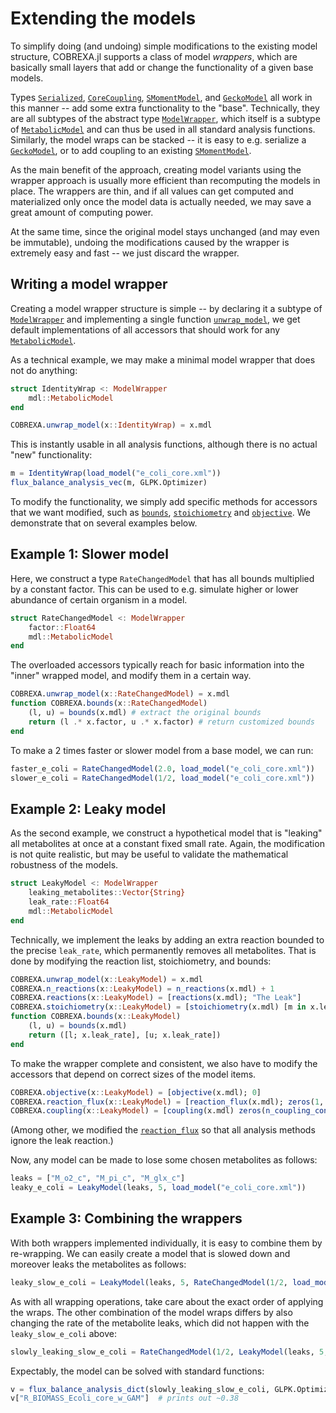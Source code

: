 
# Extending the models

To simplify doing (and undoing) simple modifications to the existing model
structure, COBREXA.jl supports a class of model _wrappers_, which are basically
small layers that add or change the functionality of a given base models.

Types [`Serialized`](@ref), [`CoreCoupling`](@ref), [`SMomentModel`](@ref), and
[`GeckoModel`](@ref) all work in this manner -- add some extra functionality to
the "base". Technically, they are all subtypes of the abstract type
[`ModelWrapper`](@ref), which itself is a subtype of [`MetabolicModel`](@ref)
and can thus be used in all standard analysis functions.  Similarly, the model
wraps can be stacked -- it is easy to e.g. serialize a [`GeckoModel`](@ref), or
to add coupling to an existing [`SMomentModel`](@ref).

As the main benefit of the approach, creating model variants using the wrapper
approach is usually more efficient than recomputing the models in place. The
wrappers are thin, and if all values can get computed and materialized only once
the model data is actually needed, we may save a great amount of computing
power.

At the same time, since the original model stays unchanged (and may even be
immutable), undoing the modifications caused by the wrapper is extremely easy
and fast -- we just discard the wrapper.

## Writing a model wrapper

Creating a model wrapper structure is simple -- by declaring it a subtype of
[`ModelWrapper`](@ref) and implementing a single function
[`unwrap_model`](@ref), we get default implementations of all accessors that
should work for any [`MetabolicModel`](@ref).

As a technical example, we may make a minimal model wrapper that does not do
anything:

```julia
struct IdentityWrap <: ModelWrapper
    mdl::MetabolicModel
end

COBREXA.unwrap_model(x::IdentityWrap) = x.mdl
```

This is instantly usable in all analysis functions, although there is no
actual "new" functionality:

```julia
m = IdentityWrap(load_model("e_coli_core.xml"))
flux_balance_analysis_vec(m, GLPK.Optimizer)
```

To modify the functionality, we simply add specific methods for accessors that
we want modified, such as [`bounds`](@ref), [`stoichiometry`](@ref) and
[`objective`](@ref). We demonstrate that on several examples below.

## Example 1: Slower model

Here, we construct a type `RateChangedModel` that has all bounds multiplied by
a constant factor. This can be used to e.g. simulate higher or lower abundance
of certain organism in a model.

```julia
struct RateChangedModel <: ModelWrapper
    factor::Float64
    mdl::MetabolicModel
end
```

The overloaded accessors typically reach for basic information into the "inner"
wrapped model, and modify them in a certain way.

```julia
COBREXA.unwrap_model(x::RateChangedModel) = x.mdl
function COBREXA.bounds(x::RateChangedModel)
    (l, u) = bounds(x.mdl) # extract the original bounds
    return (l .* x.factor, u .* x.factor) # return customized bounds
end
```

To make a 2 times faster or slower model from a base model, we can run:
```julia
faster_e_coli = RateChangedModel(2.0, load_model("e_coli_core.xml"))
slower_e_coli = RateChangedModel(1/2, load_model("e_coli_core.xml"))
```

## Example 2: Leaky model

As the second example, we construct a hypothetical model that is "leaking" all
metabolites at once at a constant fixed small rate. Again, the modification is
not quite realistic, but may be useful to validate the mathematical robustness
of the models.

```julia
struct LeakyModel <: ModelWrapper
    leaking_metabolites::Vector{String}
    leak_rate::Float64
    mdl::MetabolicModel
end
```

Technically, we implement the leaks by adding an extra reaction bounded to the
precise `leak_rate`, which permanently removes all metabolites. That is done by
modifying the reaction list, stoichiometry, and bounds:

```julia
COBREXA.unwrap_model(x::LeakyModel) = x.mdl
COBREXA.n_reactions(x::LeakyModel) = n_reactions(x.mdl) + 1
COBREXA.reactions(x::LeakyModel) = [reactions(x.mdl); "The Leak"]
COBREXA.stoichiometry(x::LeakyModel) = [stoichiometry(x.mdl) [m in x.leaking_metabolites ? -1.0 : 0.0 for m = metabolites(x.mdl)]]
function COBREXA.bounds(x::LeakyModel)
    (l, u) = bounds(x.mdl)
    return ([l; x.leak_rate], [u; x.leak_rate])
end
```

To make the wrapper complete and consistent, we also have to modify the
accessors that depend on correct sizes of the model items.

```julia
COBREXA.objective(x::LeakyModel) = [objective(x.mdl); 0]
COBREXA.reaction_flux(x::LeakyModel) = [reaction_flux(x.mdl); zeros(1, n_reactions(x.mdl))]
COBREXA.coupling(x::LeakyModel) = [coupling(x.mdl) zeros(n_coupling_constraints(x.mdl))]
```
(Among other, we modified the [`reaction_flux`](@ref) so that all analysis
methods ignore the leak reaction.)

Now, any model can be made to lose some chosen metabolites as follows:
```julia
leaks = ["M_o2_c", "M_pi_c", "M_glx_c"]
leaky_e_coli = LeakyModel(leaks, 5, load_model("e_coli_core.xml"))
```

## Example 3: Combining the wrappers

With both wrappers implemented individually, it is easy to combine them by
re-wrapping. We can easily create a model that is slowed down and moreover
leaks the metabolites as follows:
```julia
leaky_slow_e_coli = LeakyModel(leaks, 5, RateChangedModel(1/2, load_model("e_coli_core.xml")))
```

As with all wrapping operations, take care about the exact order of applying
the wraps. The other combination of the model wraps differs by also changing
the rate of the metabolite leaks, which did not happen with the
`leaky_slow_e_coli` above:
```julia
slowly_leaking_slow_e_coli = RateChangedModel(1/2, LeakyModel(leaks, 5, load_model("e_coli_core.xml")))
```

Expectably, the model can be solved with standard functions:
```julia
v = flux_balance_analysis_dict(slowly_leaking_slow_e_coli, GLPK.Optimizer)
v["R_BIOMASS_Ecoli_core_w_GAM"]  # prints out ~0.38
```
